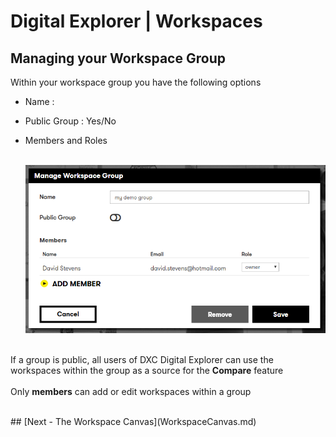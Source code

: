 # Digital Explorer | Workspaces

## Managing your Workspace Group

Within your workspace group you have the following options

- Name :
- Public Group : Yes/No
- Members and Roles

   <br>![image](images/WorkspaceGroups1.png)<br><br>

If a group is public, all users of DXC Digital Explorer can use the workspaces within the group as a source for the **Compare** feature
<br><br>
Only **members** can add or edit workspaces within a group

<br>
## [Next - The Workspace Canvas](WorkspaceCanvas.md)